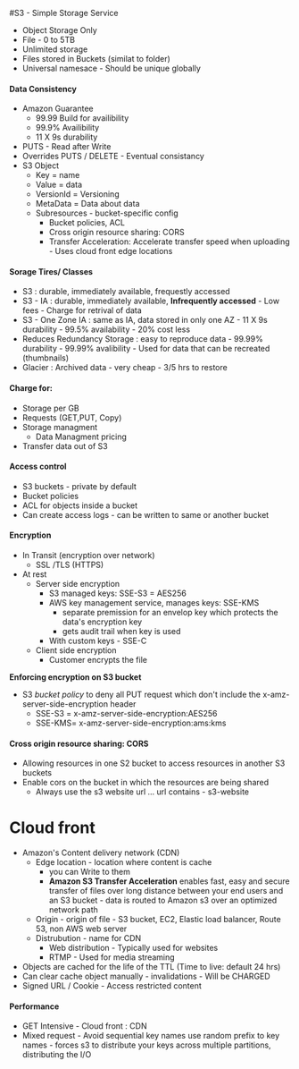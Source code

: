 #S3 - Simple Storage Service

- Object Storage Only
- File - 0 to 5TB
- Unlimited storage
- Files stored in Buckets (similat to folder)
- Universal namesace - Should be unique globally

#### Data Consistency
- Amazon Guarantee
	- 99.99 Build for availibility
	- 99.9% Availibility
	- 11 X 9s durability
- PUTS - Read after Write
- Overrides PUTS  / DELETE - Eventual consistancy
- S3 Object
	- Key = name
	- Value = data
	- VersionId = Versioning
	- MetaData = Data about data
	- Subresources - bucket-specific config
		- Bucket policies, ACL
		- Cross origin resource sharing: CORS
		- Transfer Acceleration: Accelerate transfer speed when uploading - Uses cloud front edge locations
	
#### Sorage Tires/ Classes
- S3 : durable, immediately available, frequestly accessed
- S3 - IA : durable, immediately available, **Infrequently accessed**
		- Low fees
		- Charge for retrival of data
- S3 - One Zone IA : same as IA, data stored in only one AZ
		- 11 X 9s durability
		- 99.5% availability
		- 20% cost less
- Reduces Redundancy Storage : easy to reproduce data
		- 99.99% durability
		- 99.99% avalibility
		- Used for data that can be recreated (thumbnails)
- Glacier : Archived data
		- very cheap
		- 3/5 hrs to restore

#### Charge for:
- Storage per GB
- Requests (GET,PUT, Copy)
- Storage managment
	- Data Managment pricing
- Transfer data out of S3

#### Access control
- S3 buckets - private by default
- Bucket policies
- ACL for objects inside a bucket
- Can create access logs - can be written to same or another bucket

#### Encryption
- In Transit (encryption over network)
	- SSL /TLS (HTTPS)
- At rest
	- Server side encryption
		- S3 managed keys: SSE-S3 = AES256
		- AWS key management service, manages keys: SSE-KMS
			- separate premission for an envelop key which protects the data's encryption key
			- gets audit trail when key is used
		- With custom keys - SSE-C	
	- Client side encryption
	 	- Customer encrypts the file

**Enforcing encryption on S3 bucket**

- S3 *bucket policy* to deny all PUT request which don't include the x-amz-server-side-encryption header 
	- SSE-S3 = x-amz-server-side-encryption:AES256
	- SSE-KMS= x-amz-server-side-encryption:ams:kms

#### Cross origin resource sharing: CORS
- Allowing resources in one S2 bucket to access resources in another S3 buckets
- Enable cors on the bucket in which the resources are being shared
	- Always use the s3 website url 
		... url contains - s3-website

# Cloud front
- Amazon's Content delivery network (CDN)	
	- Edge location - location where content is cache
		- you can Write to them
		- **Amazon S3 Transfer Acceleration** enables fast, easy and secure transfer of files over long distance between your end users and an S3 bucket - data is routed to Amazon s3 over an optimized network path
	- Origin - origin of file - S3 bucket, EC2, Elastic load balancer, Route 53, non AWS web server
	- Distrubution - name for CDN
		- Web distribution - Typically used for websites
		- RTMP - Used for media streaming
- Objects are cached for the life of the TTL (Time to live: default 24 hrs)
- Can clear cache object manually - invalidations - Will be CHARGED
- Signed URL / Cookie - Access restricted content	

#### Performance
- GET Intensive - Cloud front : CDN
- Mixed request - Avoid sequential key names use random prefix to key names - forces s3 to distribute your keys across multiple partitions, distributing the I/O 
